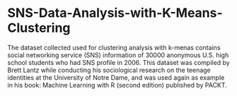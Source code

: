 # SNS-Data-Analysis-with-K-Means-Clustering
The dataset collected used for clustering analysis with k-menas contains social networking service (SNS) information of 30000 anonymous U.S. high school students who had SNS profile in 2006. This dataset was compiled by Brett Lantz while conducting his sociological research on the teenage identities at the University of Notre Dame, and was used again as example in his book: Machine Learning with R (second edition) published by PACKT.
